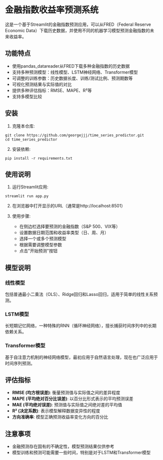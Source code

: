 # 金融指数收益率预测系统

这是一个基于Streamlit的金融指数预测应用，可以从FRED（Federal Reserve Economic Data）下载历史数据，并使用不同的机器学习模型预测金融指数的未来收益率。

## 功能特点

- 使用pandas_datareader从FRED下载多种金融指数的历史数据
- 支持多种预测模型：线性模型、LSTM神经网络、Transformer模型
- 可调整的训练参数：历史数据长度、训练/测试比例、预测期数等
- 可视化预测结果与实际值的对比
- 提供多种评估指标：RMSE、MAPE、R²等
- 支持多模型比较

## 安装

1. 克隆本仓库:
```
git clone https://github.com/georgejjj/time_series_predictor.git
cd time_series_predictor
```

2. 安装依赖:
```
pip install -r requirements.txt
```

## 使用说明

1. 运行Streamlit应用:
```
streamlit run app.py
```

2. 在浏览器中打开显示的URL（通常是http://localhost:8501）

3. 使用步骤:
   - 在侧边栏选择要预测的金融指数（S&P 500、VIX等）
   - 设置数据日期范围和收益率类型（日、周、月）
   - 选择一个或多个预测模型
   - 根据需要调整模型参数
   - 点击"开始预测"按钮

## 模型说明

### 线性模型
包括普通最小二乘法（OLS）、Ridge回归和Lasso回归，适用于简单的线性关系预测。

### LSTM模型
长短期记忆网络，一种特殊的RNN（循环神经网络），擅长捕获时间序列中的长期依赖关系。

### Transformer模型
基于自注意力机制的神经网络模型，最初应用于自然语言处理，现在也广泛应用于时间序列预测。

## 评估指标

- **RMSE (均方根误差)**: 衡量预测值与实际值之间的差异程度
- **MAPE (平均绝对百分比误差)**: 以百分比形式表示的平均预测误差
- **MAE (平均绝对误差)**: 预测值与实际值之间绝对差的平均值
- **R² (决定系数)**: 表示模型解释数据变异性的程度
- **方向准确率**: 模型正确预测收益率变化方向的百分比

## 注意事项

- 金融预测存在固有的不确定性，模型预测结果仅供参考
- 模型训练和预测可能需要一些时间，特别是对于LSTM和Transformer模型 
